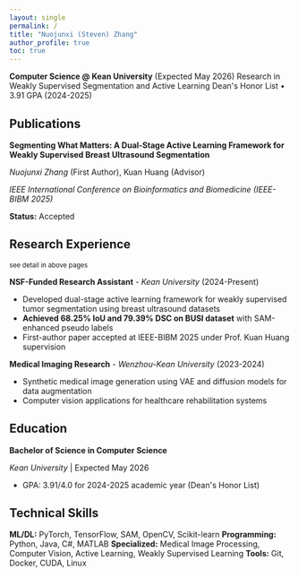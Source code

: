 ```yaml
---
layout: single
permalink: /
title: "Nuojunxi (Steven) Zhang"
author_profile: true
toc: true
---
```


**Computer Science @ Kean University** (Expected May 2026)
Research in Weakly Supervised Segmentation and Active Learning
Dean's Honor List • 3.91 GPA (2024-2025)

## Publications

**Segmenting What Matters: A Dual-Stage Active Learning Framework for Weakly Supervised Breast Ultrasound Segmentation**

*Nuojunxi Zhang* (First Author), Kuan Huang (Advisor)

*IEEE International Conference on Bioinformatics and Biomedicine (IEEE-BIBM 2025)*

**Status:** Accepted

## Research Experience

<small>see detail in above pages</small>

**NSF-Funded Research Assistant** - *Kean University* (2024-Present)

- Developed dual-stage active learning framework for weakly supervised tumor segmentation using breast ultrasound datasets
- **Achieved 68.25% IoU and 79.39% DSC on BUSI dataset** with SAM-enhanced pseudo labels
- First-author paper accepted at IEEE-BIBM 2025 under Prof. Kuan Huang supervision

**Medical Imaging Research** - *Wenzhou-Kean University* (2023-2024)

- Synthetic medical image generation using VAE and diffusion models for data augmentation
- Computer vision applications for healthcare rehabilitation systems

## Education

**Bachelor of Science in Computer Science**

*Kean University* | Expected May 2026

- GPA: 3.91/4.0 for 2024-2025 academic year (Dean's Honor List)

## Technical Skills

**ML/DL:** PyTorch, TensorFlow, SAM, OpenCV, Scikit-learn
**Programming:** Python, Java, C#, MATLAB
**Specialized:** Medical Image Processing, Computer Vision, Active Learning, Weakly Supervised Learning
**Tools:** Git, Docker, CUDA, Linux

